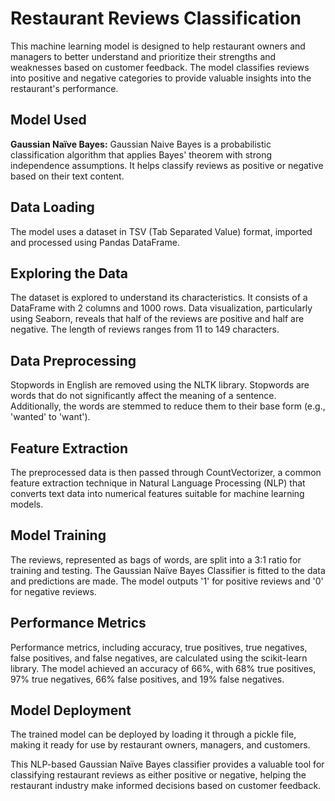 # Restaurant Reviews Classification

This machine learning model is designed to help restaurant owners and managers to better understand and prioritize their strengths and weaknesses based on customer feedback. The model classifies reviews into positive and negative categories to provide valuable insights into the restaurant's performance.

## Model Used
**Gaussian Naïve Bayes:**
Gaussian Naive Bayes is a probabilistic classification algorithm that applies Bayes' theorem with strong independence assumptions. It helps classify reviews as positive or negative based on their text content.

## Data Loading
The model uses a dataset in TSV (Tab Separated Value) format, imported and processed using Pandas DataFrame.

## Exploring the Data
The dataset is explored to understand its characteristics. It consists of a DataFrame with 2 columns and 1000 rows. Data visualization, particularly using Seaborn, reveals that half of the reviews are positive and half are negative. The length of reviews ranges from 11 to 149 characters.

## Data Preprocessing
Stopwords in English are removed using the NLTK library. Stopwords are words that do not significantly affect the meaning of a sentence. Additionally, the words are stemmed to reduce them to their base form (e.g., 'wanted' to 'want').

## Feature Extraction
The preprocessed data is then passed through CountVectorizer, a common feature extraction technique in Natural Language Processing (NLP) that converts text data into numerical features suitable for machine learning models.

## Model Training
The reviews, represented as bags of words, are split into a 3:1 ratio for training and testing. The Gaussian Naïve Bayes Classifier is fitted to the data and predictions are made. The model outputs '1' for positive reviews and '0' for negative reviews.

## Performance Metrics
Performance metrics, including accuracy, true positives, true negatives, false positives, and false negatives, are calculated using the scikit-learn library. The model achieved an accuracy of 66%, with 68% true positives, 97% true negatives, 66% false positives, and 19% false negatives.

## Model Deployment
The trained model can be deployed by loading it through a pickle file, making it ready for use by restaurant owners, managers, and customers.

This NLP-based Gaussian Naïve Bayes classifier provides a valuable tool for classifying restaurant reviews as either positive or negative, helping the restaurant industry make informed decisions based on customer feedback.
